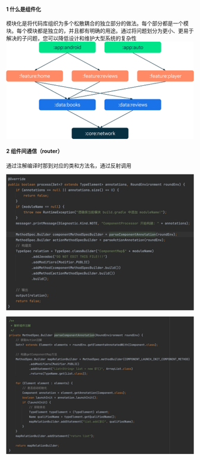 
#### 1 什么是组件化
模块化是将代码库组织为多个松散耦合的独立部分的做法。每个部分都是一个模块。每个模块都是独立的，并且都有明确的用途。通过将问题划分为更小、更易于解决的子问题，您可以降低设计和维护大型系统的复杂性
![](images/2023-03-25-20-31-08.png)


#### 2 组件间通信（router）

通过注解编译时那到对应的类和方法名，通过反射调用

![](images/2023-03-25-20-34-54.png)

![](images/2023-03-25-20-35-28.png)